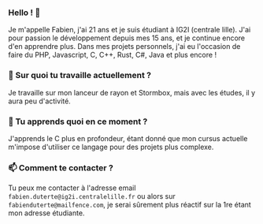 ### Hello ! 👋

Je m'appelle Fabien, j'ai 21 ans et je suis étudiant à IG2I (centrale lille).
J'ai pour passion le développement depuis mes 15 ans, et je continue encore d'en apprendre plus.
Dans mes projets personnels, j'ai eu l'occasion de faire du PHP, Javascript, C, C++, Rust, C#, Java et plus encore !

### 🔭 Sur quoi tu travaille actuellement ?

Je travaille sur mon lanceur de rayon et Stormbox, mais avec les études, il y aura peu d'activité. 

### 🌱 Tu apprends quoi en ce moment ?

J'apprends le C plus en profondeur, étant donné que mon cursus actuelle m'impose d'utiliser ce langage pour des projets plus complexe.

### 📫 Comment te contacter ?

Tu peux me contacter à l'adresse email `fabien.duterte@ig2i.centralelille.fr` ou alors sur `fabienduterte@mailfence.com`, je serai sûrement plus réactif sur la 1re étant mon adresse étudiante.
